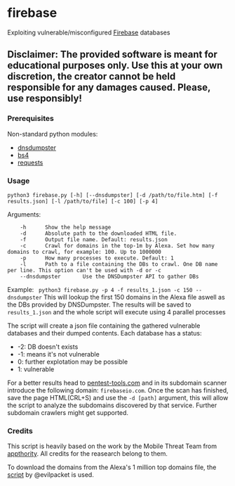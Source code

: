 # firebase
Exploiting vulnerable/misconfigured [Firebase](https://firebase.google.com/) databases

## Disclaimer: The provided software is meant for educational purposes only. Use this at your own discretion, the creator cannot be held responsible for any damages caused. Please, use responsibly!

### Prerequisites
Non-standard python modules:
* [dnsdumpster](https://github.com/PaulSec/API-dnsdumpster.com)
* [bs4](http://beautiful-soup-4.readthedocs.io/en/latest/)
* [requests](https://github.com/requests/requests)

### Usage
```
python3 firebase.py [-h] [--dnsdumpster] [-d /path/to/file.htm] [-f results.json] [-l /path/to/file] [-c 100] [-p 4]
```
Arguments:
```
    -h      Show the help message
    -d      Absolute path to the downloaded HTML file.
    -f      Output file name. Default: results.json
    -c      Crawl for domains in the top-1m by Alexa. Set how many domains to crawl, for example: 100. Up to 1000000
    -p      How many processes to execute. Default: 1
    -l      Path to a file containing the DBs to crawl. One DB name per line. This option can't be used with -d or -c
    --dnsdumpster       Use the DNSDumpster API to gather DBs
```

Example:
``` python3 firebase.py -p 4 -f results_1.json -c 150 --dnsdumpster``` This will lookup the first 150 domains in the Alexa file aswell as the DBs provided by DNSDumpster. The results will be saved to ```results_1.json``` and the whole script will execute using 4 parallel processes

The script will create a json file containing the gathered vulnerable databases and their dumped contents. Each database has a status:
* -2: DB doesn't exists
* -1: means it's not vulnerable
*  0: further explotation may be possible
*  1: vulnerable

For a better results head to [pentest-tools.com](https://pentest-tools.com/information-gathering/find-subdomains-of-domain) and in its subdomain scanner introduce the following domain: ```firebaseio.com```. Once the scan has finished, save the page HTML(CRL+S) and use the ```-d [path]``` argument, this will allow the script to analyze the subdomains discovered by that service. Further subdomain crawlers might get supported.

### Credits

This script is heavily based on the work by the Mobile Threat Team from [appthority](https://www.appthority.com/mobile-threat-center/blog/appthority-discovers-thousands-of-apps-with-firebase-vulnerability-exposing-sensitive-data/). All credits for the reasearch belong to them.

To download the domains from the Alexa's 1 million top domains file, the [script](https://gist.github.com/evilpacket/3628941) by @evilpacket is used.

